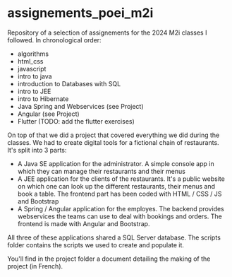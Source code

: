 # assignements_poei_m2i
Repository of a selection of assignements for the 2024 M2i classes I followed. In chronological order:

- algorithms
- html_css
- javascript
- intro to java
- introduction to Databases with SQL
- intro to JEE
- intro to Hibernate
- Java Spring and Webservices (see Project)
- Angular (see Project)
- Flutter (TODO: add the flutter exercises)

On top of that we did a project that covered everything we did during the classes. We had to create digital tools for a fictional chain of restaurants. It's split into 3 parts:

- A Java SE application for the administrator. A simple console app in which they can manage their restaurants and their menus
- A JEE application for the clients of the restaurants. It's a public website on which one can look up the different restaurants, their menus and book a table. The frontend part has been coded with HTML / CSS / JS and Bootstrap
- A Spring / Angular application for the employes. The backend provides webservices the teams can use to deal with bookings and orders. The frontend is made with Angular and Bootstrap.

All three of these applications shared a SQL Server database. The scripts folder contains the scripts we used to create and populate it.

You'll find in the project folder a document detailing the making of the project (in French).